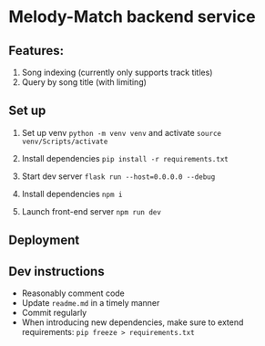 # Melody-Match backend service

## Features:
1. Song indexing (currently only supports track titles)
2. Query by song title (with limiting)

## Set up
1. Set up venv `python -m venv venv` and activate `source venv/Scripts/activate`
2. Install dependencies `pip install -r requirements.txt`
3. Start dev server `flask run --host=0.0.0.0 --debug`

4. Install dependencies `npm i`
5. Launch front-end server `npm run dev`

## Deployment

## Dev instructions
- Reasonably comment code 
- Update `readme.md` in a timely manner
- Commit regularly
- When introducing new dependencies, make sure to extend requirements: `pip freeze > requirements.txt`
